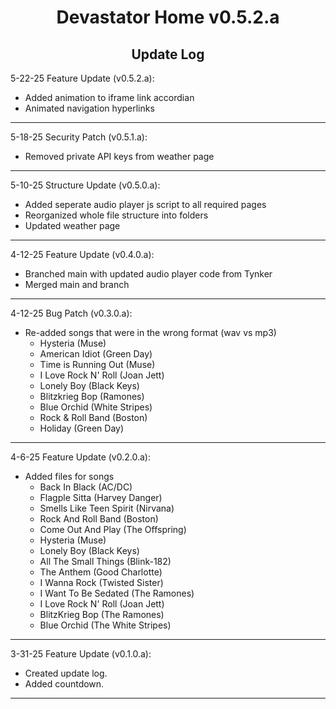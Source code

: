 <h1 align="center">Devastator Home v0.5.2.a</h1>

<h2 align="center">Update Log</h2>

5-22-25 Feature Update (v0.5.2.a):
- Added animation to iframe link accordian
- Animated navigation hyperlinks
---
5-18-25 Security Patch (v0.5.1.a):
- Removed private API keys from weather page
---
5-10-25 Structure Update (v0.5.0.a):
- Added seperate audio player js script to all required pages
- Reorganized whole file structure into folders
- Updated weather page
---
4-12-25 Feature Update (v0.4.0.a):
- Branched main with updated audio player code from Tynker
- Merged main and branch
---
4-12-25 Bug Patch (v0.3.0.a):
- Re-added songs that were in the wrong format (wav vs mp3)
  - Hysteria (Muse)
  - American Idiot (Green Day)
  - Time is Running Out (Muse)
  - I Love Rock N' Roll (Joan Jett)
  - Lonely Boy (Black Keys)
  - Blitzkrieg Bop (Ramones)
  - Blue Orchid (White Stripes)
  - Rock & Roll Band (Boston)
  - Holiday (Green Day)
---
4-6-25 Feature Update (v0.2.0.a):
- Added files for songs
  - Back In Black (AC/DC)
  - Flagple Sitta (Harvey Danger)
  - Smells Like Teen Spirit (Nirvana)
  - Rock And Roll Band (Boston)
  - Come Out And Play (The Offspring)
  - Hysteria (Muse)
  - Lonely Boy (Black Keys)
  - All The Small Things (Blink-182)
  - The Anthem (Good Charlotte)
  - I Wanna Rock (Twisted Sister)
  - I Want To Be Sedated (The Ramones)
  - I Love Rock N' Roll (Joan Jett)
  - BlitzKrieg Bop (The Ramones)
  - Blue Orchid (The White Stripes)
---
3-31-25 Feature Update (v0.1.0.a): 
- Created update log.  
- Added countdown.
---
